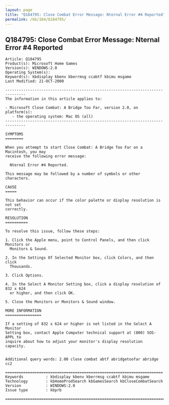 ```yaml
---
layout: page
title: "Q184795: Close Combat Error Message: Nternal Error #4 Reported"
permalink: /kb/184/Q184795/
---
```


## Q184795: Close Combat Error Message: Nternal Error #4 Reported

	Article: Q184795
	Product(s): Microsoft Home Games
	Version(s): WINDOWS:2.0
	Operating System(s): 
	Keyword(s): kbdisplay kbenv kberrmsg ccabtf kbimu msgame
	Last Modified: 21-OCT-2000
	
	-------------------------------------------------------------------------------
	The information in this article applies to:
	
	- Microsoft Close Combat: A Bridge Too Far, version 2.0, on platform(s):
	   - the operating system: Mac OS (all) 
	-------------------------------------------------------------------------------
	
	SYMPTOMS
	========
	
	When you attempt to start Close Combat: A Bridge Too Far on a Macintosh, you may
	receive the following error message:
	
	  Nternal Error #4 Reported.
	
	This message may be followed by a number of symbols or other characters.
	
	CAUSE
	=====
	
	This behavior can occur if the color palette or display resolution is not set
	correctly.
	
	RESOLUTION
	==========
	
	To resolve this issue, follow these steps:
	
	1. Click the Apple menu, point to Control Panels, and then click Monitors or
	  Monitors & Sound.
	
	2. In the Settings Of Selected Monitor box, click Colors, and then click
	  Thousands.
	
	3. Click Options.
	
	4. In the Select A Monitor Setting box, click a display resolution of 832 x 624
	  or higher, and then click OK.
	
	5. Close the Monitors or Monitors & Sound window.
	
	MORE INFORMATION
	================
	
	If a setting of 832 x 624 or higher is not listed in the Select A Monitor
	Setting box, contact Apple Computer technical support at (800) SOS-APPL to
	inquire about how to adjust your monitor's display resolution capacity.
	
	
	Additional query words: 2.00 close combat abtf abridgetoofar abridge cc2
	
	======================================================================
	Keywords          : kbdisplay kbenv kberrmsg ccabtf kbimu msgame 
	Technology        : kbHomeProdSearch kbGamesSearch kbCloseCombatSearch
	Version           : WINDOWS:2.0
	Issue type        : kbprb
	
	=============================================================================
	
